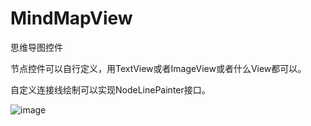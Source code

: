 # MindMapView

思维导图控件

节点控件可以自行定义，用TextView或者ImageView或者什么View都可以。

自定义连接线绘制可以实现NodeLinePainter接口。

![image](https://github.com/qianyue0317/MindMapView/assets/17274658/95554419-10c1-47ea-9c35-1ea9325f2db5)
